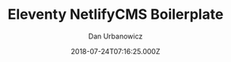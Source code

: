 ---
title: Eleventy NetlifyCMS Boilerplate
github: https://github.com/danurbanowicz/eleventy-netlify-boilerplate
demo: https://eleventy-netlify-boilerplate.netlify.app/
author: Dan Urbanowicz
ssg:
  - Eleventy
cms:
  - NetlifyCMS
date: 2018-07-24T07:16:25.000Z
description: >-
  A boilerplate for building a simple website with the Eleventy static site
  generator
draft: false
publish_date: '2018-07-24T07:16:25Z'
update_date: '2022-07-01T10:09:19Z'
github_star: 459
github_fork: 186
---